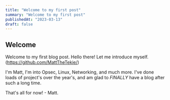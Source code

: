 ```yaml
---
title: "Welcome to my first post"
summary: "Welcome to my first post"
publishedAt: "2023-03-13"
draft: false
---
```


## Welcome
Welcome to my first blog post.
Hello there! Let me introduce myself.(https://github.com/MattTheTekie/)

I'm Matt, I'm into Opsec, Linux, Networking, and much more. I've done loads of project's over the year's, and am glad to *FINALLY* have a blog after such a long time.

That's all for now! - Matt.
